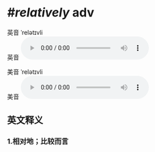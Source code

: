 # ***\#relatively*** adv
英音 ˈrelətɪvli  
英音
<audio src="./media/relatively1_AAC.aac" controls="controls"></audio>

美音 ˈrelətɪvli  
美音
<audio src="./media/relatively2_AAC.aac" controls="controls"></audio>



  

英文释义
---
### 1.**相对地；比较而言**  


